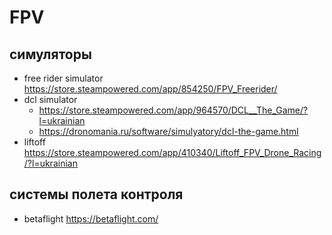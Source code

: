 # FPV


## симуляторы
- free rider simulator <https://store.steampowered.com/app/854250/FPV_Freerider/>
- dcl simulator
  - <https://store.steampowered.com/app/964570/DCL__The_Game/?l=ukrainian>
  - <https://dronomania.ru/software/simulyatory/dcl-the-game.html>
- liftoff <https://store.steampowered.com/app/410340/Liftoff_FPV_Drone_Racing/?l=ukrainian>


## системы полета контроля
- betaflight <https://betaflight.com/>
